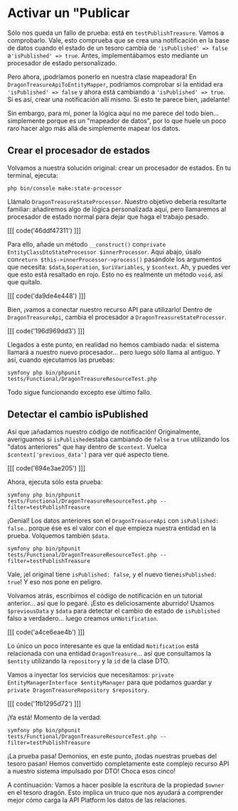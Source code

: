 # Activar un "Publicar

Sólo nos queda un fallo de prueba: está en `testPublishTreasure`. Vamos a comprobarlo. Vale, esto comprueba que se crea una notificación en la base de datos cuando el estado de un tesoro cambia de `'isPublished' => false` a`'isPublished' => true`. Antes, implementábamos esto mediante un procesador de estado personalizado.

Pero ahora, ¡podríamos ponerlo en nuestra clase mapeadora! En `DragonTreasureApiToEntityMapper`, podríamos comprobar si la entidad era `'isPublished' => false` y ahora está cambiando a `'isPublished' => true`. Si es así, crear una notificación allí mismo. Si esto te parece bien, ¡adelante!

Sin embargo, para mí, poner la lógica aquí no me parece del todo bien... simplemente porque es un "mapeador de datos", por lo que huele un poco raro hacer algo más allá de simplemente mapear los datos.

## Crear el procesador de estados

Volvamos a nuestra solución original: crear un procesador de estados. En tu terminal, ejecuta:

```terminal
php bin/console make:state-processor
```

Llámalo `DragonTreasureStateProcessor`. Nuestro objetivo debería resultarte familiar: añadiremos algo de lógica personalizada aquí, pero llamaremos al procesador de estado normal para dejar que haga el trabajo pesado.

[[[ code('46ddf47311') ]]]

Para ello, añade un método `__construct()` con`private EntityClassDtoStateProcessor $innerProcessor`. Aquí abajo, úsalo con`return $this->innerProcessor->process()` pasándole los argumentos que necesita: `$data`,`$operation`, `$uriVariables`, y `$context`. Ah, y puedes ver que esto está resaltado en rojo. Esto no es realmente un método `void`, así que quítalo.

[[[ code('da9de4e448') ]]]

Bien, ¡vamos a conectar nuestro recurso API para utilizarlo! Dentro de `DragonTreasureApi`, cambia el procesador a `DragonTreasureStateProcessor`.

[[[ code('196d969dd3') ]]]

Llegados a este punto, en realidad no hemos cambiado nada: el sistema llamará a nuestro nuevo procesador... pero luego sólo llama al antiguo. Y así, cuando ejecutamos las pruebas:

```terminal-silent
symfony php bin/phpunit tests/Functional/DragonTreasureResourceTest.php
```

Todo sigue funcionando excepto ese último fallo.

## Detectar el cambio isPublished

Así que ¡añadamos nuestro código de notificación! Originalmente, averiguamos si `isPublished`estaba cambiando de `false` a `true` utilizando los "datos anteriores" que hay dentro de `$context`. Vuelca `$context['previous_data']` para ver qué aspecto tiene.

[[[ code('694e3ae205') ]]]

Ahora, ejecuta sólo esta prueba:

```terminal-silent
symfony php bin/phpunit tests/Functional/DragonTreasureResourceTest.php --filter=testPublishTreasure
```

¡Genial! Los datos anteriores son el `DragonTreasureApi` con `isPublished: false`.. porque ése es el valor con el que empieza nuestra entidad en la prueba. Volquemos también `$data`.

```terminal-silent
symfony php bin/phpunit tests/Functional/DragonTreasureResourceTest.php --filter=testPublishTreasure
```

Vale, ¡el original tiene `isPublished: false`, y el nuevo tiene`isPublished: true`! Y eso nos pone en peligro.

Volvamos atrás, escribimos el código de notificación en un tutorial anterior... así que lo pegaré. ¡Esto es deliciosamente aburrido! Usamos` $previousData` y `$data` para detectar el cambio de estado de `isPublished` falso a verdadero... luego creamos un`Notification`.

[[[ code('a4ce6eae4b') ]]]

Lo único un poco interesante es que la entidad `Notification` está relacionada con una entidad `DragonTreasure`... así que consultamos la `$entity` utilizando la `repository` y la `id` de la clase DTO.

Vamos a inyectar los servicios que necesitamos: `private EntityManagerInterface $entityManager`
para que podamos guardar y `private DragonTreasureRepository $repository`.

[[[ code('1fb1295d72') ]]]

¡Ya está! Momento de la verdad:

```terminal-silent
symfony php bin/phpunit tests/Functional/DragonTreasureResourceTest.php --filter=testPublishTreasure
```

¡La prueba pasa! Demonios, en este punto, ¡todas nuestras pruebas del tesoro pasan! Hemos convertido completamente este complejo recurso API a nuestro sistema impulsado por DTO! Choca esos cinco!

A continuación: Vamos a hacer posible la escritura de la propiedad `$owner` en el tesoro dragón. Esto implica un truco que nos ayudará a comprender mejor cómo carga la API Platform los datos de las relaciones.
